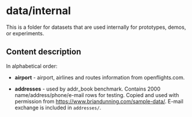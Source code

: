 # data/internal
This is a folder for datasets that are used internally for prototypes, demos, or experiments. 

## Content description

In alphabetical order:

* **airport** - airport, airlines and routes information from openflights.com.

* **addresses** - used by addr_book benchmark. Contains 2000 name/address/phone/e-mail rows for testing. Copied and used with permission from https://www.briandunning.com/sample-data/. E-mail exchange is included in `addresses/`.

